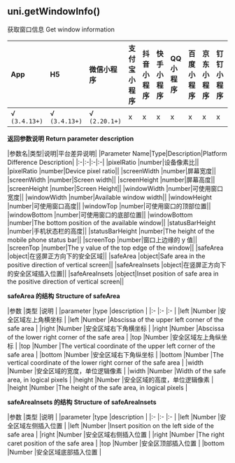 ## uni.getWindowInfo()

获取窗口信息
Get window information

|App|H5|微信小程序|支付宝小程序|抖音小程序|快手小程序|QQ小程序|百度小程序|京东小程序|钉钉小程序|飞书小程序|元服务|
|:-|:-|:-|:-|:-|:-|:-|:-|:-|:-|:-|:-:|
|√ `(3.4.13+)`|√ `(3.4.13+)`|√ `(2.20.1+)`|x|x|x|x|x|x|x|x|x|

<!-- UNIAPPAPIJSON.getWindowInfo.compatibility -->

**返回参数说明**
**Return parameter description**

|参数名|类型|说明|平台差异说明|
|Parameter Name|Type|Description|Platform Difference Description|
|:-|:-|:-|:-|
|pixelRatio     |number|设备像素比||
|pixelRatio |number|Device pixel ratio||
|screenWidth		|number|屏幕宽度||
|screenWidth |number|Screen width||
|screenHeight		|number|屏幕高度||
|screenHeight |number|Screen Height||
|windowWidth		|number|可使用窗口宽度||
|windowWidth |number|Available window width||
|windowHeight		|number|可使用窗口高度||
|windowTop			|number|可使用窗口的顶部位置||
|windowBottom		|number|可使用窗口的底部位置||
|windowBottom |number|The bottom position of the available window||
|statusBarHeight	|number|手机状态栏的高度||
|statusBarHeight |number|The height of the mobile phone status bar||
|screenTop	|number|窗口上边缘的 y 值||
|screenTop |number|The y value of the top edge of the window||
|safeArea			|object|在竖屏正方向下的安全区域||
|safeArea |object|Safe area in the positive direction of vertical screen||
|safeAreaInsets		|object|在竖屏正方向下的安全区域插入位置||
|safeAreaInsets |object|Inset position of safe area in the positive direction of vertical screen||

**safeArea 的结构**
**Structure of safeArea**

|参数	|类型	|说明							|
|parameter |type |description |
|:-		|:-								|:-								|
|left	|Number	|安全区域左上角横坐标			|
|left |Number |Abscissa of the upper left corner of the safe area |
|right	|Number	|安全区域右下角横坐标			|
|right |Number |Abscissa of the lower right corner of the safe area |
|top	|Number	|安全区域左上角纵坐标			|
|top |Number |The vertical coordinate of the upper left corner of the safe area |
|bottom	|Number	|安全区域右下角纵坐标			|
|bottom |Number |The vertical coordinate of the lower right corner of the safe area |
|width	|Number	|安全区域的宽度，单位逻辑像素	|
|width |Number |Width of the safe area, in logical pixels |
|height	|Number	|安全区域的高度，单位逻辑像素	|
|height |Number |The height of the safe area, in logical pixels |

**safeAreaInsets 的结构**
**Structure of safeAreaInsets**

|参数	|类型	|说明							|
|parameter |type |description |
|:-		|:-								|:-								|
|left	|Number	|安全区域左侧插入位置			|
|left |Number |Insert position on the left side of the safe area |
|right	|Number	|安全区域右侧插入位置			|
|right |Number |The right caret position of the safe area |
|top	|Number	|安全区顶部插入位置			|
|bottom	|Number	|安全区域底部插入位置			|

<!-- UNIAPPAPIJSON.getWindowInfo.returnValue -->
